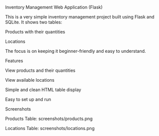 Inventory Management Web Application (Flask)

This is a very simple inventory management project built using Flask and SQLite.
It shows two tables:

Products with their quantities

Locations

The focus is on keeping it beginner-friendly and easy to understand.

Features

View products and their quantities

View available locations

Simple and clean HTML table display

Easy to set up and run

Screenshots

Products Table:
screenshots/products.png

Locations Table:
screenshots/locations.png
